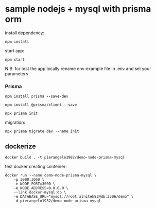 # sample nodejs + mysql with prisma orm

install dependency:

`npm install`

start app:

`npm start`

N.B: for test the app locally rename env-example file in .env and set your parameters

### Prisma

`npm install prisma --save-dev`

`npm install @prisma/client --save`

`npx prisma init`

migration:

`npx prisma migrate dev --name init `


## dockerize

`docker build . -t pierangelo1982/demo-node-prisma-mysql`

test docker creating conteiner:

```
docker run --name demo-node-prisma-mysql \
    -p 3000:3000 \
    -e NODE_PORT=3000 \
    -e NODE_ADDRESS=0.0.0.0 \
    --link docker-mysql:db \
    -e DATABASE_URL="mysql://root:alnitek82@db:3306/demo" \
    -d pierangelo1982/demo-node-prisma-mysql
```
